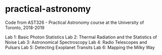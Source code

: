 # practical-astronomy

Code from AST326 - Practical Astronomy course at the University of Toronto, 2018-2019

Lab 1: Basic Photon Statistics
Lab 2: Thermal Radiation and the Statistics of Noise
Lab 3: Astronomical Spectroscopy
Lab 4: Radio Telescopes and Pulsars
Lab 5: Detecting Exoplanet Transits
Lab 6: Mapping the Milky Way